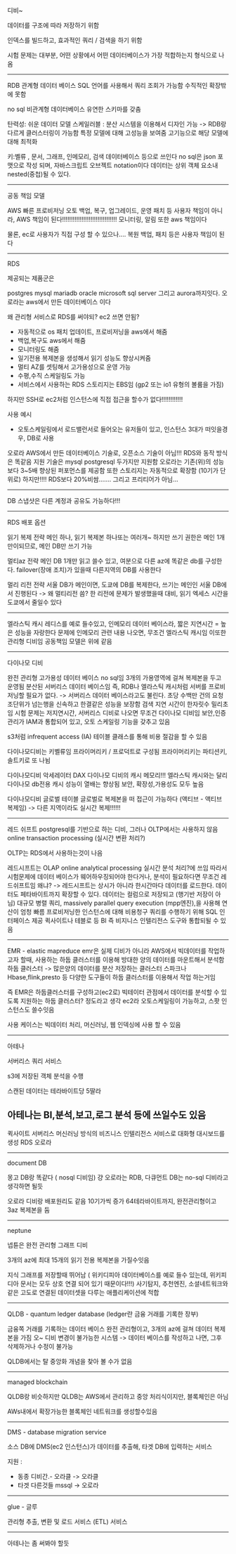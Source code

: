 디비~

데이터를 구조에 따라 저장하기 위함

인덱스를 빌드하고, 효과적인 쿼리 / 검색을 하기 위함

시험 문제는 대부분, 어떤 상황에서 어떤 데이터베이스가 가장 적합하는지 형식으로 나옴

------
RDB
관계형 데이터 베이스
SQL 언어를 사용해서 쿼리 조회가 가능함
수직적인 확장밖에 못함

no sql
비관계형 데이터베이스
유연한 스키마를 갖춤

탄력성: 쉬운 데이터 모델
스케일러블 : 분산 시스템을 이용해서 디자인 가능 -> RDB랑 다르게 클러스터링이 가능함
특정 모델에 대해 고성능을 보여줌
고기능으로 해당 모델에 대해 최적화

키:벨류 , 문서, 그래프, 인메모리, 검색 데이터베이스 등으로 쓰인다
no sql은 json 포맷으로 작성 되며, 자바스크립트 오브젝트 notation이다
데이터는 상위 객체 요소내 nested(중첩)될 수 있다.

--------------------
공동 책임 모델

AWS
빠른 프로비저닝
오토 백업, 복구, 업그레이드, 운영 패치 등 사용자 책임이 아니라, AWS 책임이 된다!!!!!!!!!!!!!!!!!!!!!!!!!!!!!!!
모니터링, 알림 또한 aws 책임이다

물론, ec로 사용자가 직접 구성 할 수 있으나.... 복원 백업, 패치 등은 사용자 책임이 된다


----------------------------
RDS

제공되는 제품군은

postgres
mysql
mariadb
oracle
microsoft sql server
그리고 aurora까지잇다.
오로라는 aws에서 만든 데이터베이스 이다


왜 관리형 서비스로 RDS를 써야되? ec2 쓰면 안됨?
- 자동적으로 os 패치 업데이트, 프로비저닝을 aws에서 해줌
- 백업,복구도 aws에서 해줌
- 모니터링도 해줌
- 일기전용 복제본을 생성해서 읽기 성능도 향상시켜줌
- 멀티 AZ를 셋팅해서 고가용성으로 운영 가능 
- 수평,수직 스케일링도 가능
- 서비스에서 사용하는 RDS 스토리지는 EBS임 (gp2 또는 io1 유형의 볼륨을 가짐) 

하지만 SSH로 ec2처럼 인스턴스에 직접 접근을 할수가 없다!!!!!!!!!!!!

사용 예시
- 오토스케일링에서 로드밸런서로 들어오는 유저들이 있고, 인스턴스 3대가 떠잇을경우, DB로 사용



오로라
AWS에서 만든 데이터베이스 기술로, 오픈소스 기술이 아님!!!
RDS와 동작 방식은 똑같음
지원 기술은 mysql postgresql 두가지만 지원함
오로라는 기존(위)의 성능보다 3~5배 향상된 퍼포먼스를 제공함
또한 스토리지는 자동적으로 확장함 (10기가 단위로)
하지만!!!! RDS보다 20%비쌈....... 그리고 프리티어가 아님...
 

----------------------------------
DB 스냅샷은 다른 계정과 공유도 가능하다!!!

--------------------
RDS 배포 옵션

읽기 복제 전략
메인 하나, 읽기 복제본 하나또는 여러개~
하지만 쓰기 권한은 메인 1개만이되므로, 메인 DB만 쓰기 가능

멀티az 전략
메인 DB 1개만 읽고 쓸수 있고, 여분으로 다른 az에 똑같은 db를 구성한다.
failover(장애 조치)가 있을때 다른지역의 DB를 사용한다


멀리 리전 전략
서울 DB가 메인이면, 도쿄에 DB를 복제한다, 쓰기는 메인인 서울 DB에서 진행된다
-> 왜 멀티리전 씀? 한 리전에 문제가 발생했을때 대비, 읽기 엑세스 시간을 도쿄에서 줄일수 있다

----------------------------
엘라스틱 캐시
레디스를 예로 들수있고, 인메모리 데이터 베이스라, 짧은 지연시간 = 높은 성능을 자랑한다
문제에 인메모리 관련 내용 나오면, 무조건 엘라스틱 캐시임
이또한 관리형 디비임 공동책임 모델은 위에 같음

---------------------
다이나모 디비

완전 관리형 고가용성 데이터 베이스 no sql임
3개의 가용영역에 걸쳐 복제본을 두고 운영됨
분산된 서버리스 데이터 베이스임
즉, RDB나 엘라스틱 캐시처럼 서버를 프로비저닝할 필요가 없다. -> 서버리스 데이터 베이스라고도 불린다.
초당 수백만 건의 요청 조단위가 넘는행을 신속하고 한결같은 성능을 보장함
검색 지연 시간이 한자릿수 밀리초임
시험 문제는 저지연시간, 서버리스 디비로 나오면 무조건 다이나모 디비임
보안,인증 관리가 IAM과 통합되어 있고, 오토 스케일링 기능을 갖추고 있음

s3처럼 infrequent access (IA) 테이블 클래스를 통해 비용 절감을 할 수 있음

다이나모디비는 키벨류임
프라이머리키 / 프로덕트로 구성됨
프라이머리키는 파티션키, 솔트키로 또 나뉨


다이나모디비 악세레이터 DAX
다이나모 디비의 캐시 메모리!!!
엘라스틱 캐시와는 달리 다이나모 db전용 캐시
성능이 열배는 향상됨
보안, 확장성,가용성도 모두 높음


다이나모디비 글로벌 테이블
글로벌로 복제본을 떠 접근이 가능하다
(액티브 - 액티브 복제임) -> 다른 지역이라도 실시간 복제!!!!!!

------------------------------
레드 쉬프트
postgresql를 기반으로 하는 디비, 그러나 OLTP에서는 사용하지 않음
online transaction processing (실시간 변환 처리?)

OLTP는 RDS에서 사용하는것이 나음

레드시프트는 OLAP online analytical processing 실시간 분석 처리?에 쓰임
따라서 시험문제에 데이터 베이스가 웨어하우징되어야 한다거나, 분석이 필요하다면 무조건 레드쉬프트임
왜냐? -> 레드시프트는 상시가 아니라 한시간마다 데이터를 로드한다.
데이터도 페타바이트까지 확장할 수 있다.
데이터는 컬럼으로 저장되고 (행기반 저장이 아님)
대규모 병렬 쿼리, massively parallel query execution (mpp엔진),을 사용해 연산이 엄청 빠름
프로비저닝한 인스턴스에 대해 비용청구
쿼리를 수행하기 위해 SQL 인터페이스 제공
퀵사이트나 테블로 등 BI 즉 비지니스 인텔리전스 도구와 통합되될 수 있음

----------------------------------
EMR - elastic mapreduce
emr은 실제 디비가 아니라
AWS에서 빅데이터를 작업하고자 할때, 사용하는 하둡 클러스터를 이용해 방대한 양의 데이터를 마운트해서 분석함
하둡 클러스터 -> 많은양의 데이터를 분산 저장하는 클러스터
스파크나 Hbase,flink,presto 등 다양한 도구들이 하둡 클러스터를 이용해서 작업 하는거임

즉 EMR은 하둡클러스터를 구성하고(ec2로) 빅테이터 관점에서 데이터를 분석할 수 있도록 지원하는 하둡 클러스터? 정도라고 생각
ec2라 오토스케일링이 가능하고, 스팟 인스턴스도 쓸수잇음

사용 케이스는 빅데이터 처리, 머신러닝, 웹 인덱싱에 사용 할 수 있음

-------------------------------------
아테나

서버리스 쿼리 서비스

s3에 저장된 객체 분석을 수행

스캔된 데이터는 테라바이트당 5딸라

아테나는 BI,분석,보고,로그 분석 등에 쓰일수도 있음
------------------------------
퀵사이트
서버리스 머신러닝 방식의 비즈니스 인텔리전스 서비스로 대화형 대시보드를 생성
RDS 오로라

------------------------------
document DB

몽고 DB랑 똑같다 ( nosql 디비임)
걍 오로라는 RDB, 다큐먼트 DB는 no-sql 디비라고 생각하면 될듯

오로라 디비랑 배포원리도 같음 10기가씩 증가 64테라바이트까지, 완전관리형이고 3az 복제본을 둠

-----------
neptune

넵튠은 완전 관리형 그래프 디비

3개의 az에 최대 15개의 읽기 전용 복제본을 가질수잇음

지식 그래프를 저장할때 뛰어남 ( 위키디피아 데이터베이스를 예로 들수 있는데, 위키피디아 문서는 모두 상호 연결 되어 있기 때문이다!!!)
사기탐지, 추천엔진, 소셜네트워크와 같은  고도로 연결된 데이터셋을 다루는 애플리케이션에 적합

-------------------------------------
QLDB - quantum ledger database (ledger란 금융 거래를 기록한 장부)

금융쪽 거래를 기록하는 데이터 베이스
완전 관리형이고, 3개의 az에 걸쳐 데이터 복제본을 가짐
오~ 디비 변경이 불가능한 시스템 -> 데이터 베이스를 작성하고 나면, 그후 삭제하거나 수정이 불가능

QLDB에서는 탈 중앙화 개념을 찾아 볼 수가 없음

----------------------------------------------
managed blockchain

QLDB랑 비슷하지만 QLDB는 AWS에서 관리하고 중앙 처리식이지만, 
블록체인은 아님

AWs내에서 확장가능한 블록체인 네트워크를 생성할수있음


-----------------------------
DMS - database migration service

소스 DB에 DMS(ec2 인스턴스)가 데이터를 추출해, 타겟 DB에 입력하는 서비스

지원 :
- 동종 디비간.-  오라클 -> 오라클
- 타겟 다른것들 mssql -> 오로라


-------------------------------
glue - 글루

관리형 추출, 변환 및 로드 서비스 (ETL) 서비스





-------------
아테나는 좀 써봐야 할듯





















